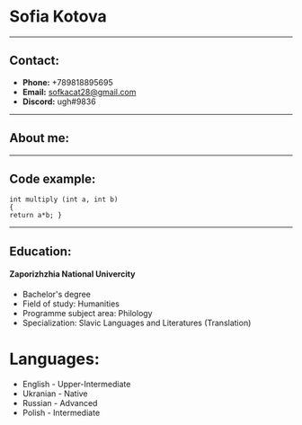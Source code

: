 # Sofia Kotova
****************
## Contact:
* **Phone:** +789818895695
* **Email:** sofkacat28@gmail.com
* **Discord:** ugh#9836
***
## About me:

***
## Code example:
```
int multiply (int a, int b)
{
return a*b; }
```
***
## Education:
#### Zaporizhzhia National Univercity
* Bachelor's degree
* Field of study: Humanities
* Programme subject area: Philology
* Specialization: Slavic Languages and Literatures (Translation)
# Languages:
* English - Upper-Intermediate
* Ukranian - Native
* Russian - Advanced
* Polish - Intermediate
